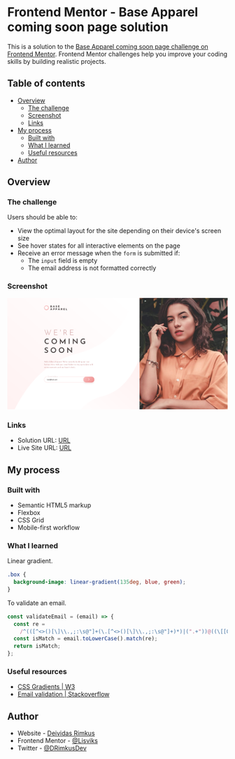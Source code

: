 # Frontend Mentor - Base Apparel coming soon page solution

This is a solution to the [Base Apparel coming soon page challenge on Frontend Mentor](https://www.frontendmentor.io/challenges/base-apparel-coming-soon-page-5d46b47f8db8a7063f9331a0). Frontend Mentor challenges help you improve your coding skills by building realistic projects.

## Table of contents

- [Overview](#overview)
  - [The challenge](#the-challenge)
  - [Screenshot](#screenshot)
  - [Links](#links)
- [My process](#my-process)
  - [Built with](#built-with)
  - [What I learned](#what-i-learned)
  - [Useful resources](#useful-resources)
- [Author](#author)

## Overview

### The challenge

Users should be able to:

- View the optimal layout for the site depending on their device's screen size
- See hover states for all interactive elements on the page
- Receive an error message when the `form` is submitted if:
  - The `input` field is empty
  - The email address is not formatted correctly

### Screenshot

![](./screenshots/screenshot.png)

### Links

- Solution URL: [URL]()
- Live Site URL: [URL](https://lisviks.github.io/base-apparel-coming-soon-frontendmentor/)

## My process

### Built with

- Semantic HTML5 markup
- Flexbox
- CSS Grid
- Mobile-first workflow

### What I learned

Linear gradient.

```css
.box {
  background-image: linear-gradient(135deg, blue, green);
}
```

To validate an email.

```js
const validateEmail = (email) => {
  const re =
    /^(([^<>()[\]\\.,;:\s@"]+(\.[^<>()[\]\\.,;:\s@"]+)*)|(".+"))@((\[[0-9]{1,3}\.[0-9]{1,3}\.[0-9]{1,3}\.[0-9]{1,3}\])|(([a-zA-Z\-0-9]+\.)+[a-zA-Z]{2,}))$/;
  const isMatch = email.toLowerCase().match(re);
  return isMatch;
};
```

### Useful resources

- [CSS Gradients | W3](https://www.w3schools.com/css/css3_gradients.asp)
- [Email validation | Stackoverflow](https://stackoverflow.com/a/46181)

## Author

- Website - [Deividas Rimkus](https://github.com/Lisviks)
- Frontend Mentor - [@Lisviks](https://www.frontendmentor.io/profile/Lisviks)
- Twitter - [@DRimkusDev](https://www.twitter.com/DRimkusDev)
